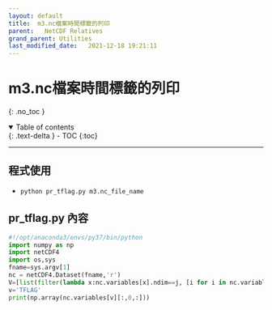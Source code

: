 ```yaml
---
layout: default
title:  m3.nc檔案時間標籤的列印
parent:   NetCDF Relatives
grand_parent: Utilities
last_modified_date:   2021-12-18 19:21:11
---
```

# m3.nc檔案時間標籤的列印
{: .no_toc }

<details open markdown="block">
  <summary>
    Table of contents
  </summary>
  {: .text-delta }
- TOC
{:toc}
</details>

---
## 程式使用 
- `python pr_tflag.py m3.nc_file_name`


## pr_tflag.py 內容

```python
#!/opt/anaconda3/envs/py37/bin/python
import numpy as np
import netCDF4
import os,sys
fname=sys.argv[1]
nc = netCDF4.Dataset(fname,'r')
V=[list(filter(lambda x:nc.variables[x].ndim==j, [i for i in nc.variables])) for j in [1,2,3,4]]
v='TFLAG'
print(np.array(nc.variables[v][:,0,:]))
```